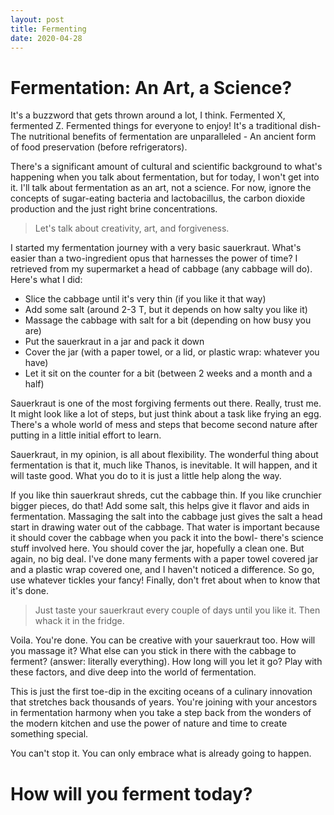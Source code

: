 ```yaml
---
layout: post
title: Fermenting
date: 2020-04-28
---
```


# Fermentation: An Art, a Science?

It's a buzzword that gets thrown around a lot, I think. Fermented X, fermented Z. Fermented things for everyone to enjoy! It's a traditional dish- The nutritional benefits of fermentation are unparalleled - An ancient form of food preservation (before refrigerators).

There's a significant amount of cultural and scientific background to what's happening when you talk about fermentation, but for today, I won't get into it. I'll talk about fermentation as an art, not a science. For now, ignore the concepts of sugar-eating bacteria and lactobacillus, the carbon dioxide production and the just right brine concentrations.

> Let's talk about creativity, art, and forgiveness.

I started my fermentation journey with a very basic sauerkraut. What's easier than a two-ingredient opus that harnesses the power of time? I retrieved from my supermarket a head of cabbage (any cabbage will do). Here's what I did:

- Slice the cabbage until it's very thin (if you like it that way)
- Add some salt (around 2-3 T, but it depends on how salty you like it)
- Massage the cabbage with salt for a bit (depending on how busy you are)
- Put the sauerkraut in a jar and pack it down
- Cover the jar (with a paper towel, or a lid, or plastic wrap: whatever you have)
- Let it sit on the counter for a bit (between 2 weeks and a month and a half)

Sauerkraut is one of the most forgiving ferments out there. Really, trust me. It might look like a lot of steps, but just think about a task like frying an egg. There's a whole world of mess and steps that become second nature after putting in a little initial effort to learn.

Sauerkraut, in my opinion, is all about flexibility. The wonderful thing about fermentation is that it, much like Thanos, is inevitable. It will happen, and it will taste good. What you do to it is just a little help along the way.

If you like thin sauerkraut shreds, cut the cabbage thin. If you like crunchier bigger pieces, do that! Add some salt, this helps give it flavor and aids in fermentation. Massaging the salt into the cabbage just gives the salt a head start in drawing water out of the cabbage. That water is important because it should cover the cabbage when you pack it into the bowl- there's science stuff involved here. You should cover the jar, hopefully a clean one. But again, no big deal. I've done many ferments with a paper towel covered jar and a plastic wrap covered one, and I haven't noticed a difference. So go, use whatever tickles your fancy! Finally, don't fret about when to know that it's done.

> Just taste your sauerkraut every couple of days until you like it. Then whack it in the fridge.

Voila. You're done. You can be creative with your sauerkraut too. How will you massage it? What else can you stick in there with the cabbage to ferment? (answer: literally everything). How long will you let it go? Play with these factors, and dive deep into the world of fermentation.

This is just the first toe-dip in the exciting oceans of a culinary innovation that stretches back thousands of years. You're joining with your ancestors in fermentation harmony when you take a step back from the wonders of the modern kitchen and use the power of nature and time to create something special.

You can't stop it. You can only embrace what is already going to happen.

# How will you ferment today?


